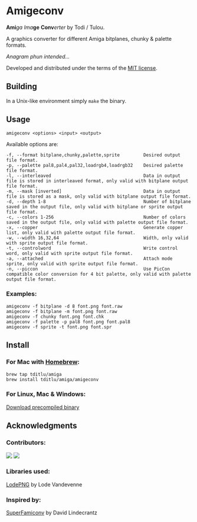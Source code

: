 # Amigeconv
**Ami**_ga_ _Ima_**ge** **Conv**_erter_ by Todi / Tulou.

A graphics converter for different Amiga bitplanes, chunky & palette formats.

*Anagram phun intended...*

Developed and distributed under the terms of the [MIT license](./LICENSE).

## Building

In a Unix-like environment simply `make` the binary.

## Usage

```
amigeconv <options> <input> <output>
```

Available options are:

```
-f, --format bitplane,chunky,palette,sprite         Desired output file format.
-p, --palette pal8,pal4,pal32,loadrgb4,loadrgb32    Desired palette file format.
-l, --interleaved                                   Data in output file is stored in interleaved format, only valid with bitplane output file format.
-m, --mask [inverted]                               Data in output file is stored as a mask, only valid with bitplane output file format.
-d, --depth 1-8                                     Number of bitplane saved in the output file, only valid with bitplane or sprite output file format.
-c, --colors 1-256                                  Number of colors saved in the output file, only valid with palette output file format.
-x, --copper                                        Generate copper list, only valid with palette output file format.
-w, --width 16,32,64                                Width, only valid with sprite output file format.
-t, --controlword                                   Write control word, only valid with sprite output file format.
-a, --attached                                      Attach mode sprite, only valid with sprite output file format.
-n, --piccon                                        Use PicCon compatible color conversion for 4 bit palette, only valid with palette output file format.
```

### Examples:

```
amigeconv -f bitplane -d 8 font.png font.raw
amigeconv -f bitplane -m font.png font.raw
amigeconv -f chunky font.png font.chk
amigeconv -f palette -p pal8 font.png font.pal8
amigeconv -f sprite -t font.png font.spr
```

## Install

### For Mac with [Homebrew](https://brew.sh/):

 ```
 brew tap tditlu/amiga
 brew install tditlu/amiga/amigeconv
 ```

### For Linux, Mac & Windows:

[Download precompiled binary](https://github.com/tditlu/amigeconv/releases)


## Acknowledgments

### Contributors:

[![](https://github.com/tditlu.png?size=24)](https://github.com/tditlu)
[![](https://github.com/timfel.png?size=24)](https://github.com/timfel)

### Libraries used:

[LodePNG](http://lodev.org/lodepng/) by Lode Vandevenne

### Inspired by:

[SuperFamiconv](https://github.com/Optiroc/SuperFamiconv) by David Lindecrantz
